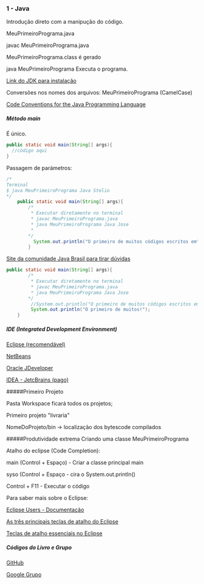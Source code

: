 ### 1 - Java
Introdução direto com a manipução do código.

MeuPrimeiroPrograma.java

javac MeuPrimeiroPrograma.java

MeuPrimeiroPrograma.class é gerado

java MeuPrimeiroPrograma Executa o programa.

[Link do JDK para instalação](http://www.oracle.com/technetwork/java/javase/downloads/jdk8-downloads-2133151.html)

Conversões nos nomes dos arquivos: MeuPrimeiroPrograma (CamelCase)

[Code Conventions for the Java Programming Language](http://www.oracle.com/technetwork/java/index-135089.html)

##### Método main
É único.

```java
public static void main(String[] args){
  //código aqui
}
```
Passagem de parámetros:
```java
/*
Terminal
$ java MeuPrimeiroPrograma Java Stelio
*/
	public static void main(String[] args){
		/*
		 * Executar diretamente no terminal
		 * javac MeuPrimeiroPrograma.java
		 * java MeuPrimeiroPrograma Java Jose
		 * 
		*/		
		  System.out.println("O primeiro de muitos códigos escritos em" + args[0] + " pelo " + args[1] + " ! " );
		}
```

[Site da comunidade Java Brasil para tirar dúvidas](http://guj.com.br)

```java
public static void main(String[] args){
		/*
		 * Executar diretamente no terminal
		 * javac MeuPrimeiroPrograma.java
		 * java MeuPrimeiroPrograma Java Jose
		*/
		 //System.out.println("O primeiro de muitos códigos escritos em" + args[0] + " pelo " + args[1] + " ! " );
		 System.out.println("O primeiro de muitos!");  
	}
```


##### IDE (Integrated Development Environment)

[Eclipse (recomendável)](https://www.eclipse.org/downloads/)

[NetBeans](https://netbeans.org/)

[Oracle JDeveloper](http://www.oracle.com/technetwork/developer-tools/jdev/downloads/index.html)

[IDEA - JetcBrains (pago)](https://www.jetbrains.com/idea/)

#####Primeiro Projeto

Pasta Workspace ficará todos os projetos;

Primeiro projeto "livraria"

NomeDoProjeto/bin -> localização dos bytescode compilados

#####Produtividade extrema
Criando uma classe MeuPrimeiroPrograma

Atalho do eclipse (Code Completion):

main (Control + Espaço) - Criar a classe principal main

syso (Control + Espaço - cira o System.out.println()

Control + F11 - Executar o código

Para saber mais sobre o Eclipse:

[Eclipse Users - Documentação](https://www.eclipse.org/users/)

[As três principais teclas de atalho do Eclipse](http://blog.caelum.com.br/as-tres-principais-teclas-de-atalho-do-eclipse/)

[Teclas de atalho essenciais no Eclipse](http://udgwebdev.com/teclas-de-atalho-essenciais-no-eclipse/)

##### Códigos do Livro e Grupo
[GitHub](https://github.com/Turini/livro-oo)

[Google Grupo](https://groups.google.com/d/forum/livro-java-oo)
